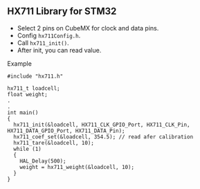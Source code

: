 ## HX711 Library for STM32

* Select 2 pins on CubeMX for clock and data pins.
* Config `hx711Config.h`.
* Call `hx711_init()`. 
* After init, you can read value.

Example
```
#include "hx711.h"

hx711_t loadcell;
float weight;
.
.
int main()
{
  hx711_init(&loadcell, HX711_CLK_GPIO_Port, HX711_CLK_Pin, HX711_DATA_GPIO_Port, HX711_DATA_Pin);
  hx711_coef_set(&loadcell, 354.5); // read afer calibration
  hx711_tare(&loadcell, 10);
  while (1)
  {
    HAL_Delay(500);
    weight = hx711_weight(&loadcell, 10);
  }
}

```
